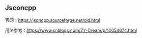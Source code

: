 ## Jsconcpp

官网：https://jsoncpp.sourceforge.net/old.html

用法参考：https://www.cnblogs.com/ZY-Dream/p/10054074.html

